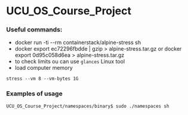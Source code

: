 # UCU_OS_Course_Project

### Useful commands:

* docker run -ti --rm containerstack/alpine-stress sh
* docker export ec72296fbdde | gzip > alpine-stress.tar.gz or docker export 0d95c058d6ea > alpine-stress.tar.gz
* to check limits ou can use `glances` Linux tool
* load computer memory
```shell
stress --vm 8 --vm-bytes 1G
```

### Examples of usage

```shell
UCU_OS_Course_Project/namespaces/binary$ sudo ./namespaces sh
```
